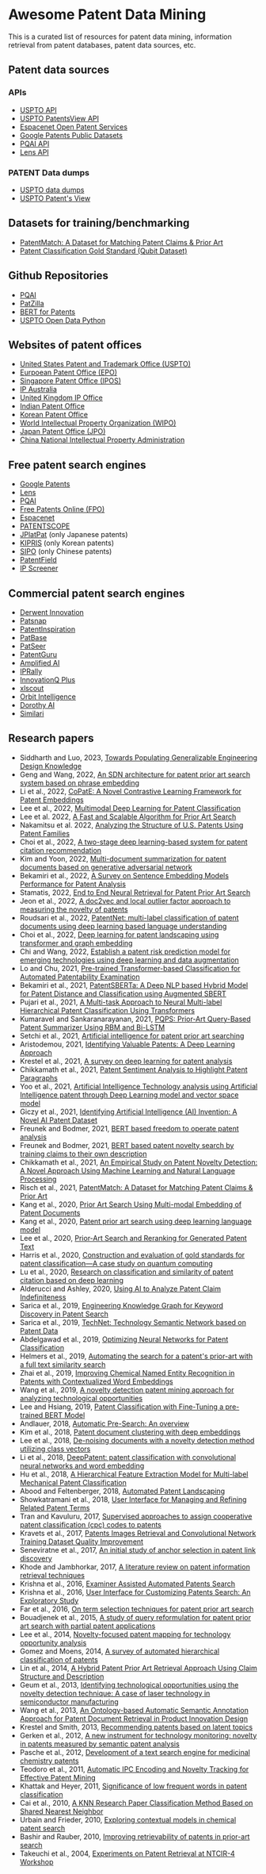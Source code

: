 # Awesome Patent Data Mining

This is a curated list of resources for patent data mining, information retrieval from patent databases, patent data sources, etc.

## Patent data sources

### APIs
* [USPTO API](https://developer.uspto.gov/api-catalog)
* [USPTO PatentsView API](https://patentsview.org/apis/api-endpoints)
* [Espacenet Open Patent Services](https://www.epo.org/searching-for-patents/data/web-services/ops.html)
* [Google Patents Public Datasets](https://console.cloud.google.com/marketplace/product/google_patents_public_datasets/google-patents-public-data)
* [PQAI API](https://api.projectpq.ai/docs)
* [Lens API](https://www.lens.org/lens/user/subscriptions#patents)

### PATENT Data dumps
* [USPTO data dumps](https://www.uspto.gov/learning-and-resources/bulk-data-products)
* [USPTO Patent's View](https://patentsview.org/download/data-download-tables)

## Datasets for training/benchmarking
* [PatentMatch: A Dataset for Matching Patent Claims & Prior Art](https://hpi.de/naumann/projects/web-science/paar-patent-analysis-and-retrieval/patentmatch.html)
* [Patent Classification Gold Standard (Qubit Dataset)](https://github.com/swh/classification-gold-standard)

## Github Repositories

* [PQAI](https://github.com/pqaidevteam/pqai)
* [PatZilla](https://github.com/ip-tools/patzilla)
* [BERT for Patents](https://github.com/google/patents-public-data/blob/master/models/BERT%20for%20Patents.md)
* [USPTO Open Data Python](https://github.com/ip-tools/uspto-opendata-python)

## Websites of patent offices

* [United States Patent and Trademark Office (USPTO)](https://www.uspto.gov/)
* [Eurpoean Patent Office (EPO)](https://www.epo.org/)
* [Singapore Patent Office (IPOS)](https://www.ipos.gov.sg/)
* [IP Australia](https://www.ipaustralia.gov.au/)
* [United Kingdom IP Office](https://www.gov.uk/government/organisations/intellectual-property-office)
* [Indian Patent Office](https://ipindia.gov.in/)
* [Korean Patent Office](https://www.kipo.go.kr/en/MainApp)
* [World Intellectual Property Organization (WIPO)](https://www.wipo.int/)
* [Japan Patent Office (JPO)](https://www.jpo.go.jp/e/)
* [China National Intellectual Property Administration](https://english.cnipa.gov.cn/)

## Free patent search engines

* [Google Patents](https://patents.google.com/)
* [Lens](https://lens.org/)
* [PQAI](https://search.projectpq.ai/)
* [Free Patents Online (FPO)](https://www.freepatentsonline.com/search.html)
* [Espacenet](https://worldwide.espacenet.com/)
* [PATENTSCOPE](https://www.wipo.int/patentscope/en/)
* [JPlatPat](https://www.j-platpat.inpit.go.jp/) (only Japanese patents)
* [KIPRIS](http://eng.kipris.or.kr/enghome/main.jsp) (only Korean patents)
* [SIPO](http://ensearch.cnipr.com.cn/sipo_EN/) (only Chinese patents)
* [PatentField](https://en.patentfield.com/)
* [IP Screener](https://ipscreener.com/)

## Commercial patent search engines

* [Derwent Innovation](https://www.derwentinnovation.com/login/)
* [Patsnap](https://www.patsnap.com/)
* [PatentInspiration](https://www.patentinspiration.com/)
* [PatBase](https://www.patbase.com/login.asp)
* [PatSeer](https://patseer.com/)
* [PatentGuru](https://www.patentguru.com/)
* [Amplified AI](https://www.amplified.ai/)
* [IPRally](https://www.iprally.com/)
* [InnovationQ Plus](https://ip.com/products/innovationq/)
* [xlscout](https://xlscout.ai/#apps)
* [Orbit Intelligence](https://orbit.com/)
* [Dorothy AI](https://www.dorothyai.com/)
* [Similari](https://similari.com/)

## Research papers

* Siddharth and Luo, 2023, [Towards Populating Generalizable Engineering Design Knowledge](https://arxiv.org/abs/2307.06985)
* Geng and Wang, 2022, [An SDN architecture for patent prior art search system based on phrase embedding](https://link.springer.com/article/10.1007/s10515-022-00360-y)
* Li et al., 2022, [CoPatE: A Novel Contrastive Learning Framework for Patent Embeddings](https://dl.acm.org/doi/abs/10.1145/3511808.3557270)
* Lee et al., 2022, [Multimodal Deep Learning for Patent Classification](https://link.springer.com/chapter/10.1007/978-981-16-2102-4_26)
* Lee et al. 2022, [A Fast and Scalable Algorithm for Prior Art Search](https://ieeexplore.ieee.org/stamp/stamp.jsp?tp=&arnumber=9674893)
* Nakamitsu et al. 2022, [Analyzing the Structure of U.S. Patents Using Patent Families](http://nlp.indsys.chuo-u.ac.jp/pdf/2022/nakamitsu_eskm2022.pdf)
* Choi et al., 2022, [A two-stage deep learning-based system for patent citation recommendation](https://link.springer.com/article/10.1007/s11192-022-04301-0)
* Kim and Yoon, 2022, [Multi-document summarization for patent documents based on generative adversarial network](https://www.sciencedirect.com/science/article/pii/S0957417422012118)
* Bekamiri et al., 2022, [A Survey on Sentence Embedding Models Performance for Patent Analysis](https://arxiv.org/abs/2206.02690)
* Stamatis, 2022, [End to End Neural Retrieval for Patent Prior Art Search](https://link.springer.com/chapter/10.1007/978-3-030-99739-7_66)
* Jeon et al., 2022, [A doc2vec and local outlier factor approach to measuring the novelty of patents](https://www.sciencedirect.com/science/article/abs/pii/S0040162521007289)
* Roudsari et al., 2022, [PatentNet: multi-label classification of patent documents using deep learning based language understanding](https://link.springer.com/article/10.1007/s11192-021-04179-4)
* Choi et al., 2022, [Deep learning for patent landscaping using transformer and graph embedding](https://www.sciencedirect.com/science/article/abs/pii/S0040162521008441)
* Chi and Wang, 2022, [Establish a patent risk prediction model for emerging technologies using deep learning and data augmentation](https://www.sciencedirect.com/science/article/abs/pii/S1474034621002585)
* Lo and Chu, 2021, [Pre-trained Transformer-based Classification for Automated Patentability Examination](https://ieeexplore.ieee.org/abstract/document/9718474)
* Bekamiri et al., 2021, [PatentSBERTa: A Deep NLP based Hybrid Model for Patent Distance and Classification using Augmented SBERT](https://arxiv.org/pdf/2103.11933.pdf)
* Pujari et al., 2021, [A Multi-task Approach to Neural Multi-label Hierarchical Patent Classification Using Transformers](https://annefried.github.io/files/hierarchical_patent_classification_ecir2021.pdf)
* Kumaravel and Sankaranarayanan, 2021, [PQPS: Prior-Art Query-Based Patent Summarizer Using RBM and Bi-LSTM](https://www.hindawi.com/journals/misy/2021/2497770/)
* Setchi et al., 2021, [Artificial intelligence for patent prior art searching](https://www.sciencedirect.com/science/article/abs/pii/S017221902100003X?via%3Dihub)
* Aristodemou, 2021, [Identifying Valuable Patents: A Deep Learning Approach](https://www.repository.cam.ac.uk/handle/1810/321946)
* Krestel et al., 2021, [A survey on deep learning for patent analysis](https://www.researchgate.net/profile/Ralf-Krestel/publication/350523275_A_survey_on_deep_learning_for_patent_analysis/links/6093f15e92851c490fbc9660/A-survey-on-deep-learning-for-patent-analysis.pdf)
* Chikkamath et al., 2021, [Patent Sentiment Analysis to Highlight Patent Paragraphs](https://arxiv.org/pdf/2111.09741.pdf)
* Yoo et al., 2021, [Artificial Intelligence Technology analysis using Artificial Intelligence patent through Deep Learning model and vector space model](https://arxiv.org/pdf/2111.11295)
* Giczy et al., 2021, [Identifying Artificial Intelligence (AI) Invention: A Novel AI Patent Dataset](https://papers.ssrn.com/sol3/papers.cfm?abstract_id=3866793)
* Freunek and Bodmer, 2021, [BERT based freedom to operate patent analysis](https://arxiv.org/pdf/2105.00817)
* Freunek and Bodmer, 2021, [BERT based patent novelty search by training claims to their own description](https://arxiv.org/pdf/2103.01126)
* Chikkamath et al., 2021, [An Empirical Study on Patent Novelty Detection: A Novel Approach Using Machine Learning and Natural Language Processing](https://ieeexplore.ieee.org/abstract/document/9336557)
* Risch et al., 2021, [PatentMatch: A Dataset for Matching Patent Claims & Prior Art](https://arxiv.org/pdf/2012.13919.pdf)
* Kang et al., 2020, [Prior Art Search Using Multi-modal Embedding of Patent Documents](https://ieeexplore.ieee.org/document/9070436)
* Kang et al., 2020, [Patent prior art search using deep learning language model](https://dl.acm.org/doi/10.1145/3410566.3410597)
* Lee et al., 2020, [Prior-Art Search and Reranking for Generated Patent Text](https://arxiv.org/pdf/2009.09132.pdf)
* Harris et al., 2020, [Construction and evaluation of gold standards for patent classification—A case study on quantum computing](https://www.sciencedirect.com/science/article/pii/S0172219019300791)
* Lu et al., 2020, [Research on classification and similarity of patent citation based on deep learning](https://link.springer.com/article/10.1007/s11192-020-03385-w)
* Alderucci and Ashley, 2020, [Using AI to Analyze Patent Claim Indefiniteness](https://www.repository.law.indiana.edu/cgi/viewcontent.cgi?article=1051&context=ipt)
* Sarica et al., 2019, [Engineering Knowledge Graph for Keyword Discovery in Patent Search](https://www.cambridge.org/core/journals/proceedings-of-the-international-conference-on-engineering-design/article/engineering-knowledge-graph-for-keyword-discovery-in-patent-search/799DEC9E922E4D08ED343738A50B5C6B)
* Sarica et al., 2019, [TechNet: Technology Semantic Network based on Patent Data](https://arxiv.org/pdf/1906.00411.pdf)
* Abdelgawad et al., 2019, [Optimizing Neural Networks for Patent Classification](https://link.springer.com/chapter/10.1007/978-3-030-46133-1_41)
* Helmers et al., 2019, [Automating the search for a patent's prior-art with a full text similarity search](https://arxiv.org/pdf/1901.03136.pdf)
* Zhai et al., 2019, [Improving Chemical Named Entity Recognition in Patents with Contextualized Word Embeddings](https://www.aclweb.org/anthology/W19-5035/)
* Wang et al.,  2019, [A novelty detection patent mining approach for analyzing technological opportunities](https://www.sciencedirect.com/science/article/abs/pii/S147403461830421X?via%3Dihub)
* Lee and Hsiang, 2019, [Patent Classification with Fine-Tuning a pre-trained BERT Model](https://arxiv.org/pdf/1906.02124.pdf)
* Andlauer, 2018, [Automatic Pre-Search: An overview](https://www.sciencedirect.com/science/article/pii/S0172219016300606#!)
* Kim et al., 2018, [Patent document clustering with deep embeddings](https://link.springer.com/article/10.1007/s11192-020-03396-7)
* Lee et al., 2018, [De-noising documents with a novelty detection method utilizing class vectors](https://content.iospress.com/articles/intelligent-data-analysis/ida173500)
* Li et al., 2018, [DeepPatent: patent classification with convolutional neural networks and word embedding](https://link.springer.com/article/10.1007/s11192-018-2905-5)
* Hu et al., 2018, [A Hierarchical Feature Extraction Model for Multi-label Mechanical Patent Classification](https://www.mdpi.com/2071-1050/10/1/219)
* Abood and Feltenberger, 2018, [Automated Patent Landscaping](https://link.springer.com/article/10.1007/s10506-018-9222-4)
* Showkatramani et al., 2018, [User Interface for Managing and Refining Related Patent Terms](https://www.springerprofessional.de/en/user-interface-for-managing-and-refining-related-patent-terms/15895590)
* Tran and Kavuluru, 2017, [Supervised approaches to assign cooperative patent classification (cpc) codes to patents](http://protocols.netlab.uky.edu/~rvkavu2/research/cpc-mike-17.pdf)
* Kravets et al., 2017, [Patents Images Retrieval and Convolutional Network Training Dataset Quality Improvement](https://www.atlantis-press.com/proceedings/itsmssm-17/25887890)
* Seneviratne et al., 2017, [An initial study of anchor selection in patent link discovery](https://www.cs.otago.ac.nz/homepages/andrew/papers/2017-13.pdf)
* Khode and Jambhorkar, 2017, [A literature review on patent information retrieval techniques](https://sciresol.s3.us-east-2.amazonaws.com/IJST/Articles/2017/Issue-37/Article2.pdf)
* Krishna et al., 2016, [Examiner Assisted Automated Patents Search](https://www.aaai.org/ocs/index.php/FSS/FSS16/paper/download/14096/13682)
* Krishna et al., 2016, [User Interface for Customizing Patents Search: An Exploratory Study](https://link.springer.com/content/pdf/10.1007%2F978-3-319-40548-3_44.pdf)
* Far et al., 2016, [On term selection techniques for patent prior art search](https://openresearch-repository.anu.edu.au/bitstream/1885/104842/1/Golestan%20Far%20Thesis%202016.pdf)
* Bouadjenek et al., 2015, [A study of query reformulation for patent prior art search with partial patent applications](https://hal-lirmm.ccsd.cnrs.fr/lirmm-01134828/file/ICAIL2015.pdf)
* Lee et al., 2014, [Novelty-focused patent mapping for technology opportunity analysis](https://www.sciencedirect.com/science/article/abs/pii/S004016251400167X)
* Gomez and Moens, 2014, [A survey of automated hierarchical classification of patents](https://lirias.kuleuven.be/retrieve/277113)
* Lin et al., 2014, [A Hybrid Patent Prior Art Retrieval Approach Using Claim Structure and Description](https://www.researchgate.net/profile/Ts-Dr-Muhamad-Saufi-Che-Rusuli-2/publication/272093289_A_Structural_Equation_Model_of_Knowledge_Management_Practices_and_Library_Users%27_Satisfaction_at_Malaysian_University_Libraries/links/54daf9580cf233119bc4b17c/A-Structural-Equation-Model-of-Knowledge-Management-Practices-and-Library-Users-Satisfaction-at-Malaysian-University-Libraries.pdf#page=235)
* Geum et al., 2013, [Identifying technological opportunities using the novelty detection technique: A case of laser technology in semiconductor manufacturing](https://www.tandfonline.com/doi/abs/10.1080/09537325.2012.748892)
* Wang et al., 2013, [An Ontology-based Automatic Semantic Annotation Approach for Patent Document Retrieval in Product Innovation Design](https://www.scientific.net/AMM.446-447.1581)
* Krestel and Smith, 2013, [Recommending patents based on latent topics](https://www.researchgate.net/profile/Ralf-Krestel/publication/262285652_Recommending_patents_based_on_latent_topics/links/5ba8abf5299bf13e6048329d/Recommending-patents-based-on-latent-topics.pdf)
* Gerken et al., 2012, [A new instrument for technology monitoring: novelty in patents measured by semantic patent analysis](https://dl.acm.org/doi/abs/10.1007/s11192-012-0635-7)
* Pasche et al., 2012, [Development of a text search engine for medicinal chemistry patents](https://doc.rero.ch/record/31115/files/RUCH_developmentofatext.pdf)
* Teodoro et al., 2011, [Automatic IPC Encoding and Novelty Tracking for Effective Patent Mining](http://bitem.hesge.ch/sites/default/files/biblio/BiTeM-PATMN-NTCIR8.pdf)
* Khattak and Heyer, 2011, [Significance of low frequent words in patent classification](https://www.academia.edu/download/31508801/iccgi_2011_1_20_10208.pdf)
* Cai et al., 2010, [A KNN Research Paper Classification Method Based on Shared Nearest Neighbor](https://research.nii.ac.jp/ntcir/workshop/OnlineProceedings8/NTCIR/07-NTCIR8-PATMN-CaiY.pdf)
* Urbain and Frieder, 2010, [Exploring contextual models in chemical patent search](https://www.researchgate.net/profile/Jay-Urbain/publication/221309316_Exploring_Contextual_Models_in_Chemical_Patent_Search/links/56f11e3208aecad0f31f2394/Exploring-Contextual-Models-in-Chemical-Patent-Search.pdf)
* Bashir and Rauber, 2010, [Improving retrievability of patents in prior-art search](https://publik.tuwien.ac.at/files/PubDat_191980.pdf)
* Takeuchi et al., 2004, [Experiments on Patent Retrieval at NTCIR-4 Workshop](http://research.nii.ac.jp/ntcir/workshop/OnlineProceedings4/PATENT/NTCIR4-PATENT-TakeuchiH.pdf)
